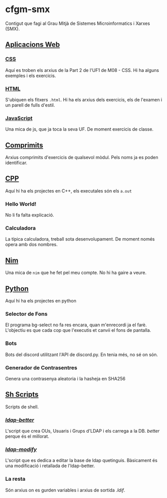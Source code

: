 # cfgm-smx
Contigut que fagi al Grau Mitjà de Sistemes Microinformatics i Xarxes (SMX).

## [Aplicacions Web](https://github.com/pswsm/cfgm-smx/tree/master/Aplicacions-Web)
### [CSS](https://github.com/pswsm/cfgm-smx/tree/master/Aplicacions-Web/css)
Aquí es troben els arxius de la Part 2 de l'UF1 de M08 - CSS.
Hi ha alguns exemples i els exercicis.

### [HTML](https://github.com/pswsm/cfgm-smx/tree/master/Aplicacions-Web/html)
S'ubiquen els fitxers `.html`.
Hi ha els arxius dels exercicis, els de l'examen i un parell de fulls d'estil.

### [JavaScript](https://github.com/pswsm/cfgm-smx/tree/master/Aplicacions-Web/JavaScript)
Una mica de js, que ja toca la seva UF.
De moment exercicis de classe.

## [Comprimits](https://github.com/pswsm/cfgm-smx/tree/master/comprimits)
Arxius comprimits d'exercicis de qualsevol mòdul. Pels noms ja es poden identificar.

## [CPP](https://github.com/pswsm/cfgm-smx/tree/master/cpp)
Aquí hi ha els projectes en C++, els executales són els `a.out`

### Hello World!
No li fa falta explicació.

### Calculadora
La típica calculadora, treball sota desenvolupament.
De moment només opera amb dos nombres.

## [Nim](https://github.com/pswsm/cfgm-smx/tree/master/nim)
Una mica de `nim` que he fet pel meu compte. No hi ha gaire a veure.

## [Python](https://github.com/pswsm/cfgm-smx/tree/master/python)
Aquí hi ha els projectes en python

### Selector de Fons
El programa bg-select no fa res encara, quan m'enrecordi ja el farè.
L'objectiu es que cada cop que l'executis et canvii el fons de pantalla.

### Bots
Bots del discord utilitzant l'API de discord.py.
En tenia més, no sé on són.

### Generador de Contrasentres
Genera una contrasenya aleatoria i la hasheja en SHA256

## [Sh Scripts](https://github.com/pswsm/cfgm-smx/tree/master/sh-script)
Scripts de shell.

### [*ldap-better*](https://github.com/pswsm/cfgm-smx/tree/master/sh-script/ldap-better.sh)
L'script que crea OUs, Usuaris i Grups d'LDAP i els carrega a la DB. *better* perque és el millorat.

### [*ldap-modify*](https://github.com/pswsm/cfgm-smx/tree/master/sh-script/ldap-modify.sh)
L'script que es dedica a editar la base de ldap quetinguis. Bàsicament és una modificació i retallada de l'ldap-better.

### La resta
Són arxius on es gurden variables i arxius de sortida *.ldif*.

